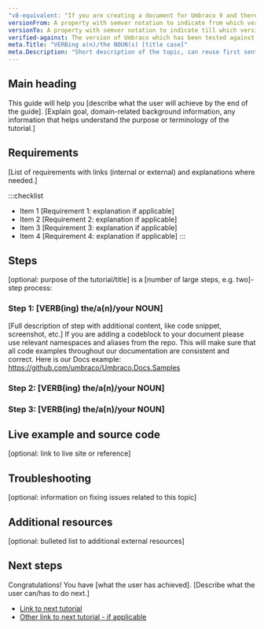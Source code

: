 ```yaml
---
"v8-equivalent: "If you are creating a document for Umbraco 9 and there is an Umbraco 8 equivalent, please include the link here." 
versionFrom: A property with semver notation to indicate from which version this article is valid 
versionTo: A property with semver notation to indicate till which version this article is valid
verified-against: The version of Umbraco which has been tested against or the latest version
meta.Title: "VERBing a(n)/the NOUN(s) [title case]"
meta.Description: "Short description of the topic, can reuse first sentence, max 300 characters"
---
```


## Main heading
This guide will help you [describe what the user will achieve by the end of the guide]. [Explain goal, domain-related background information, any information that helps understand the purpose or terminology of the tutorial.]


## Requirements

[List of requirements with links (internal or external) and explanations where needed.]

:::checklist
* Item 1 [Requirement 1: explanation if applicable]
* Item 2 [Requirement 2: explanation if applicable]
* Item 3 [Requirement 3: explanation if applicable]
* Item 4 [Requirement 4: explanation if applicable]
:::

## Steps

[optional: purpose of the tutorial/title] is a [number of large steps, e.g. two]-step process:

<div data-autosteps></div>

### Step 1: [VERB(ing) the/a(n)/your NOUN]

[Full description of step with additional content, like code snippet, screenshot, etc.]
If you are adding a codeblock to your document please use relevant namespaces and aliases from the repo. This will make sure that all code examples throughout our documentation are consistent and correct.
Here is our Docs example: https://github.com/umbraco/Umbraco.Docs.Samples

### Step 2: [VERB(ing) the/a(n)/your NOUN]

### Step 3: [VERB(ing) the/a(n)/your NOUN]

## Live example and source code
[optional: link to live site or reference]

## Troubleshooting
[optional: information on fixing issues related to this topic]

## Additional resources
[optional: bulleted list to additional external resources]

## Next steps

Congratulations! You have [what the user has achieved].
[Describe what the user can/has to do next.]

- [Link to next tutorial]()
- [Other link to next tutorial - if applicable]()

